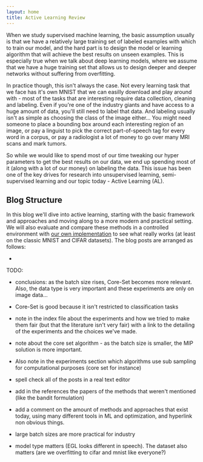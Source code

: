 ```yaml
---
layout: home
title: Active Learning Review
---
```


When we study supervised machine learning, the basic assumption usually is that we have a relatively large training set of labeled examples with which to train our model, and the hard part is to design the model or learning algorithm that will achieve the best results on unseen examples. This is especially true when we talk about deep learning models, where we assume that we have a huge training set that allows us to design deeper and deeper networks without suffering from overfitting.

In practice though, this isn't always the case. Not every learning task that we face has it's own MNIST that we can easilly download and play around with - most of the tasks that are interesting require data collection, cleaning and labeling. Even if you're one of the industry giants and have access to a huge amount of data, you'll still need to label that data. And labeling usually isn't as simple as choosing the class of the image either... You might need someone to place a bounding box around each interesting region of an image, or pay a linguist to pick the correct part-of-speech tag for every word in a corpus, or pay a radiologist a lot of money to go over many MRI scans and mark tumors.

So while we would like to spend most of our time tweaking our hyper parameters to get the best results on our data, we end up spending most of it (along with a lot of our money) on labeling the data. This issue has been one of the key drives for research into unsupervised learning, semi-supervised learning and our topic today - Active Learning (AL).

## Blog Structure

In this blog we'll dive into active learning, starting with the basic framework and approaches and moving along to a more modern and practical setting. We will also evaluate and compare these methods in a controlled environment with [our own implementation][git] to see what really works (at least on the classic MNIST and CIFAR datasets). The blog posts are arranged as follows:

- 

TODO:

- conclusions: as the batch size rises, Core-Set becomes more relevant. Also, the data type is very important and these experiments are only on image data...

- Core-Set is good because it isn't restricted to classification tasks

- note in the index file about the experiments and how we tried to make them fair (but that the literature isn't very fair) with a link to the detailing of the experiments and the choices we've made.

- note about the core set algorithm - as the batch size is smaller, the MIP solution is more important.

- Also note in the experiments section which algorithms use sub sampling for computational purposes (core set for instance)

- spell check all of the posts in a real text editor

- add in the references the papers of the methods that weren't mentioned (like the bandit formulation)

- add a comment on the amount of methods and approaches that exist today, using many different tools in ML and optimization, and hyperlink non obvious things.

- large batch sizes are more practical for industry

- model type matters (EGL looks different in speech). The dataset also matters (are we overfitting to cifar and mnist like everyone?)


[git]: https://github.com/dsgissin/DiscriminativeActiveLearning